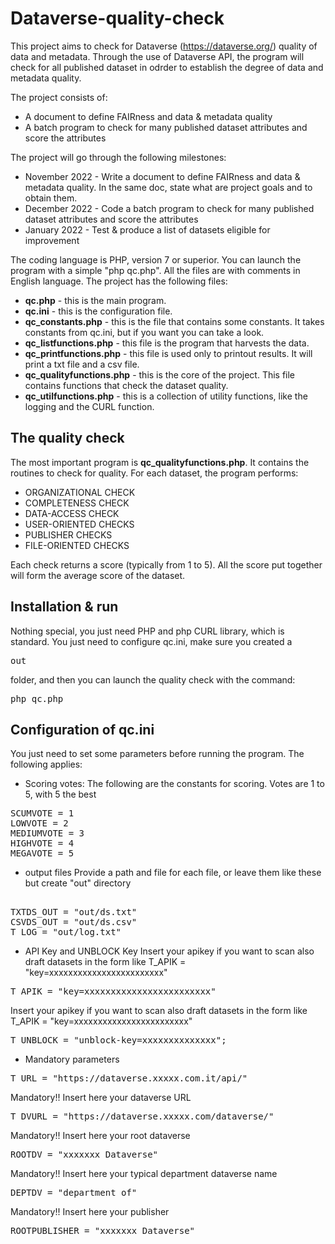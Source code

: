 # Dataverse-quality-check

This project aims to check for Dataverse (https://dataverse.org/) quality of data and metadata.
Through the use of Dataverse API, the program will check for all published dataset in odrder to establish the degree of data and metadata quality.

The project consists of:
- A document to define FAIRness and data & metadata quality
- A batch program to check for many published dataset attributes and score the attributes

The project will go through the following milestones:
- November 2022 - Write a document to define FAIRness and data & metadata quality. In the same doc, state what are project goals and to obtain them.
- December 2022 - Code a batch program to check for many published dataset attributes and score the attributes
- January 2022 - Test & produce a list of datasets eligible for improvement

The coding language is PHP, version 7 or superior.
You can launch the program with a simple "php qc.php".
All the files are with comments in English language.
The project has the following files:
* **qc.php** - this is the main program.
* **qc.ini** - this is the configuration file.
* **qc_constants.php** - this is the file that contains some constants. It takes constants from qc.ini, but if you want you can take a look.
* **qc_listfunctions.php** - this file is the program that harvests the data. 
* **qc_printfunctions.php** - this file is used only to printout results. It will print a txt file and a csv file.
* **qc_qualityfunctions.php** - this is the core of the project. This file contains functions that check the dataset quality. 
* **qc_utilfunctions.php** - this is a collection of utility functions, like the logging and the CURL function.

## The quality check
The most important program is **qc_qualityfunctions.php**. It contains the routines to check for quality.
For each dataset, the program performs:
* ORGANIZATIONAL CHECK
* COMPLETENESS CHECK
* DATA-ACCESS CHECK
* USER-ORIENTED CHECKS
* PUBLISHER CHECKS
* FILE-ORIENTED CHECKS 

Each check returns a score (typically from 1 to 5).
All the score put together will form the average score of the dataset.

## Installation & run
Nothing special, you just need PHP and php CURL library, which is standard.
You just need to configure qc.ini, make sure you created a <pre>out</pre> folder, and then you can launch the quality check with the command:
<pre>php qc.php</pre>

## Configuration of qc.ini
You just need to set some parameters before running the program. 
The following applies:
* Scoring votes:
The following are the constants for scoring. Votes are 1 to 5, with 5 the best
<pre>
SCUMVOTE = 1
LOWVOTE = 2
MEDIUMVOTE = 3
HIGHVOTE = 4
MEGAVOTE = 5
</pre>

* output files
Provide a path and file for each file, or leave them like these but create "out" directory
<pre> 
TXTDS_OUT = "out/ds.txt"
CSVDS_OUT = "out/ds.csv" 
T_LOG = "out/log.txt"
</pre> 

* API Key and UNBLOCK Key
Insert your apikey if you want to scan also draft datasets
in the form like T_APIK = "key=xxxxxxxxxxxxxxxxxxxxxxxx"
<pre>
T_APIK = "key=xxxxxxxxxxxxxxxxxxxxxxxx"
</pre>

Insert your apikey if you want to scan also draft datasets
in the form like T_APIK = "key=xxxxxxxxxxxxxxxxxxxxxxxx"
<pre>
T_UNBLOCK = "unblock-key=xxxxxxxxxxxxxx";
</pre>

* Mandatory parameters 
<pre>T_URL = "https://dataverse.xxxxx.com.it/api/"</pre>
Mandatory!! Insert here your dataverse URL 
<pre>T_DVURL = "https://dataverse.xxxxx.com/dataverse/"</pre>
Mandatory!! Insert here your root dataverse
<pre>ROOTDV = "xxxxxxx Dataverse"</pre>
Mandatory!! Insert here your typical department dataverse name
<pre>DEPTDV = "department of"</pre>
Mandatory!! Insert here your publisher
<pre>ROOTPUBLISHER = "xxxxxxx Dataverse"</pre>

